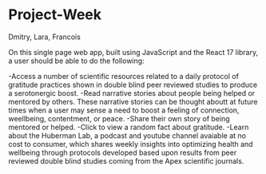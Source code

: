 # Project-Week
Dmitry, Lara, Francois


On this single page web app, built using JavaScript and the React 17 library, a user should be able to do the following:

-Access a number of scientific resources related to a daily protocol of gratitude practices shown in double blind peer reviewed studies to produce a serotonergic boost.
-Read narrative stories about people being helped or mentored by others. These narrative stories can be thought aboutt at future times when a user may sense a need to boost a feeling of connection, weellbeing, contentment, or peace.
-Share their own story of being mentored or helped.
-Click to view a random fact about gratitude.
-Learn about the Huberman Lab, a podcast and youtube channel avaiable at no cost to consumer, which shares weekly insights into optimizing health and wellbeing through protocols developed based upon results from peer reviewed double blind studies coming from the Apex scientific journals.
